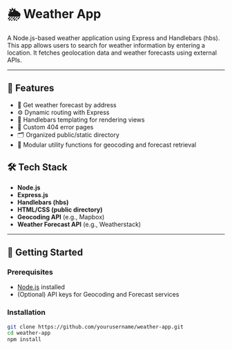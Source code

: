 # 🌦️ Weather App

A Node.js-based weather application using Express and Handlebars (hbs). This app allows users to search for weather information by entering a location. It fetches geolocation data and weather forecasts using external APIs.

---

## 📌 Features

- 📍 Get weather forecast by address
- ⚙️ Dynamic routing with Express
- 🧰 Handlebars templating for rendering views
- 🚧 Custom 404 error pages
- 🗂️ Organized public/static directory
- 🔧 Modular utility functions for geocoding and forecast retrieval


## 🛠️ Tech Stack

- **Node.js**
- **Express.js**
- **Handlebars (hbs)**
- **HTML/CSS (public directory)**
- **Geocoding API** (e.g., Mapbox)
- **Weather Forecast API** (e.g., Weatherstack)



---

## 🔧 Getting Started

### Prerequisites

- [Node.js](https://nodejs.org/) installed
- (Optional) API keys for Geocoding and Forecast services

### Installation

```bash
git clone https://github.com/yourusername/weather-app.git
cd weather-app
npm install
